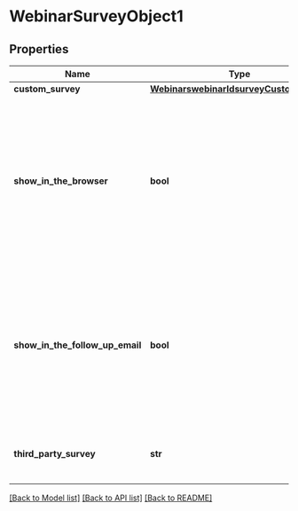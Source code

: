 # WebinarSurveyObject1

## Properties
Name | Type | Description | Notes
------------ | ------------- | ------------- | -------------
**custom_survey** | [**WebinarswebinarIdsurveyCustomSurvey**](WebinarswebinarIdsurveyCustomSurvey.md) |  | [optional] 
**show_in_the_browser** | **bool** | Whether the **Show in the browser when the webinar ends** option is enabled.  * &#x60;true&#x60; - Enabled.  * &#x60;false&#x60; - Disabled.    This value defaults to &#x60;true&#x60;. | [optional] [default to True]
**show_in_the_follow_up_email** | **bool** | Whether the **Show the link on the follow-up email** option is enabled.  * &#x60;true&#x60; - Enabled.  * &#x60;false&#x60; - Disabled.    This value defaults to &#x60;false&#x60;. | [optional] [default to False]
**third_party_survey** | **str** | The link to the third party webinar survey. | [optional] 

[[Back to Model list]](../README.md#documentation-for-models) [[Back to API list]](../README.md#documentation-for-api-endpoints) [[Back to README]](../README.md)

